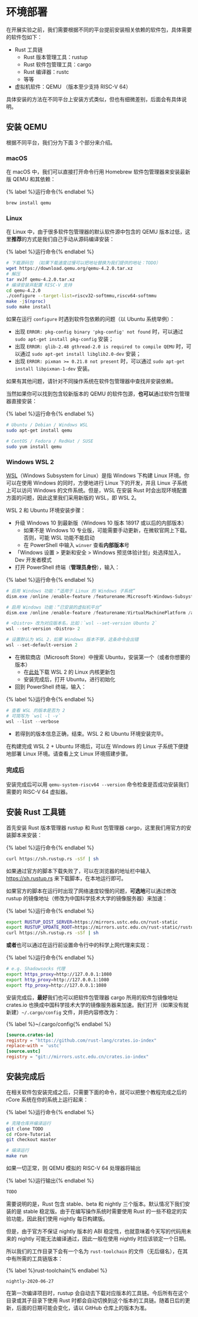 # 环境部署

在开展实验之前，我们需要根据不同的平台提前安装相关依赖的软件包，具体需要的软件包如下：
- Rust 工具链
  - Rust 版本管理工具：rustup
  - Rust 软件包管理工具：cargo
  - Rust 编译器：rustc
  - 等等
- 虚拟机软件：QEMU （版本至少支持 RISC-V 64）

具体安装的方法在不同平台上安装方式类似，但也有细微差别，后面会有具体说明。

<!-- TODO: Normal Windows -->

## 安装 QEMU
根据不同平台，我们分为下面 3 个部分来介绍。

### macOS
在 macOS 中，我们可以直接打开命令行用 Homebrew 软件包管理器来安装最新版 QEMU 和其依赖：

{% label %}运行命令{% endlabel %}
```bash
brew install qemu
```

### Linux
在 Linux 中，由于很多软件包管理器的默认软件源中包含的 QEMU 版本过低，这里**推荐**的方式是我们自己手动从源码编译安装：

{% label %}运行命令{% endlabel %}
```bash
# 下载源码包 （如果下载速度过慢可以把地址替换为我们提供的地址：TODO）
wget https://download.qemu.org/qemu-4.2.0.tar.xz
# 解压
tar xvJf qemu-4.2.0.tar.xz
# 编译安装并配置 RISC-V 支持
cd qemu-4.2.0
./configure --target-list=riscv32-softmmu,riscv64-softmmu
make -j$(nproc)
sudo make install
```

如果在运行 `configure` 时遇到软件包依赖的问题（以 Ubuntu 系统举例）：
- 出现 `ERROR: pkg-config binary 'pkg-config' not found` 时，可以通过 `sudo apt-get install pkg-config` 安装；
- 出现 `ERROR: glib-2.48 gthread-2.0 is required to compile QEMU` 时，可以通过 `sudo apt-get install libglib2.0-dev` 安装；
- 出现 `ERROR: pixman >= 0.21.8 not present` 时，可以通过 `sudo apt-get install libpixman-1-dev` 安装。

如果有其他问题，请针对不同操作系统在软件包管理器中查找并安装依赖。

当然如果你可以找到包含较新版本的 QEMU 的软件包源，**也可以**通过软件包管理器直接安装：

{% label %}运行命令{% endlabel %}
```bash
# Ubuntu / Debian / Windows WSL
sudo apt-get install qemu

# CentOS / Fedora / RedHat / SUSE
sudo yum install qemu
```

### Windows WSL 2

[WSL](https://docs.microsoft.com/zh-cn/windows/wsl/)（Windows Subsystem for Linux）是指 Windows 下构建 Linux 环境。你可以在使用 Windows 的同时，方便地进行 Linux 下的开发，并且 Linux 子系统上可以访问 Windows 的文件系统。但是，WSL 在安装 Rust 时会出现环境配置方面的问题，因此这里我们采用新版的 WSL，即 WSL 2。

WSL 2 和 Ubuntu 环境安装步骤：

- 升级 Windows 10 到最新版（Windows 10 版本 18917 或以后的内部版本）
  - 如果不是 Windows 10 专业版，可能需要手动更新，在微软官网上下载。否则，可能 WSL 功能不能启动
  - 在 PowerShell 中输入 `winver` 查看**内部版本**号
- 「Windows 设置 > 更新和安全 > Windows 预览体验计划」处选择加入，Dev 开发者模式
- 打开 PowerShell 终端（**管理员身份**），输入：

{% label %}运行命令{% endlabel %}
```powershell
# 启用 Windows 功能：“适用于 Linux 的 Windows 子系统”
dism.exe /online /enable-feature /featurename:Microsoft-Windows-Subsystem-Linux /all /norestart

# 启用 Windows 功能：“已安装的虚拟机平台”
dism.exe /online /enable-feature /featurename:VirtualMachinePlatform /all /norestart

# <Distro> 改为对应版本名，比如：`wsl --set-version Ubuntu 2`
wsl --set-version <Distro> 2

# 设置默认为 WSL 2，如果 Windows 版本不够，这条命令会出错
wsl --set-default-version 2
```

- 在微软商店（Microsoft Store）中搜索 Ubuntu，安装第一个（或者你想要的版本）
  - 在[此处](https://docs.microsoft.com/zh-cn/windows/wsl/wsl2-kernel)下载 WSL 2 的 Linux 内核更新包
  - 安装完成后，打开 Ubuntu，进行初始化
- 回到 PowerShell 终端，输入：

{% label %}运行命令{% endlabel %}
```powershell
# 查看 WSL 的版本是否为 2
# 可简写为 `wsl -l -v`
wsl --list --verbose
```

- 若得到的版本信息正确，结束。WSL 2 和 Ubuntu 环境安装完毕。

在构建完成 WSL 2 + Ubuntu 环境后，可以在 Windows 的 Linux 子系统下便捷地部署 Linux 环境。请查看上文 Linux 环境搭建步骤。

### 完成后

安装完成后可以用 `qemu-system-riscv64 --version` 命令检查是否成功安装我们需要的 RISC-V 64 虚拟器。

## 安装 Rust 工具链
首先安装 Rust 版本管理器 rustup 和 Rust 包管理器 cargo，这里我们用官方的安装脚本来安装：

{% label %}运行命令{% endlabel %}
```bash
curl https://sh.rustup.rs -sSf | sh
```

如果通过官方的脚本下载失败了，可以在浏览器的地址栏中输入 https://sh.rustup.rs 来下载脚本，在本地运行即可。

如果官方的脚本在运行时出现了网络速度较慢的问题，**可选地**可以通过修改 rustup 的镜像地址（修改为中国科学技术大学的镜像服务器）来加速：

{% label %}运行命令{% endlabel %}
```bash
export RUSTUP_DIST_SERVER=https://mirrors.ustc.edu.cn/rust-static
export RUSTUP_UPDATE_ROOT=https://mirrors.ustc.edu.cn/rust-static/rustup
curl https://sh.rustup.rs -sSf | sh
```

**或者**也可以通过在运行前设置命令行中的科学上网代理来实现：

{% label %}运行命令{% endlabel %}
```bash
# e.g. Shadowsocks 代理
export https_proxy=http://127.0.0.1:1080
export http_proxy=http://127.0.0.1:1080
export ftp_proxy=http://127.0.0.1:1080
```

安装完成后，**最好**我们也可以把软件包管理器 cargo 所用的软件包镜像地址 crates.io 也换成中国科学技术大学的镜像服务器来加速。我们打开（如果没有就新建）`~/.cargo/config` 文件，并把内容修改为：

{% label %}~/.cargo/config{% endlabel %}
```toml
[source.crates-io]
registry = "https://github.com/rust-lang/crates.io-index"
replace-with = 'ustc'
[source.ustc]
registry = "git://mirrors.ustc.edu.cn/crates.io-index"
```

## 安装完成后
在相关软件包安装完成之后，只需要下面的命令，就可以把整个教程完成之后的 rCore 系统在你的系统上运行起来：

{% label %}运行命令{% endlabel %}
```bash
# 克隆仓库并编译运行
git clone TODO
cd rCore-Tutorial
git checkout master

# 编译运行
make run
```

如果一切正常，则 QEMU 模拟的 RISC-V 64 处理器将输出

{% label %}运行输出{% endlabel %}
```bash
TODO
```

需要说明的是，Rust 包含 stable、beta 和 nightly 三个版本。默认情况下我们安装的是 stable 稳定版。由于在编写操作系统时需要使用 Rust 的一些不稳定的实验功能，因此我们使用 nightly 每日构建版。

但是，由于官方不保证 nightly 版本的 ABI 稳定性，也就意味着今天写的代码用未来的 nightly 可能无法编译通过，因此一般在使用 nightly 时应该锁定一个日期。

所以我们的工作目录下会有一个名为 `rust-toolchain` 的文件（无后缀名），在其中有所需的工具链版本：

{% label %}rust-toolchain{% endlabel %}
```
nightly-2020-06-27
```

在第一次编译项目时，rustup 会自动去下载对应版本的工具链。今后所有在这个目录或其子目录下使用 Rust 时都会自动切换到这个版本的工具链。随着日后的更新，后面的日期可能会变化，请以 GitHub 仓库上的版本为准。